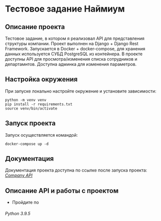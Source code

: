 # Тестовое задание Наймиум


## Описание проекта
Тестовое задание, в котором я реализовал API для представления структуры компании. Проект выполнен на Django + Django Rest
Framework. Запускается в Docker + docker-compose, для хранения данных используется СУБД PostgreSQL из контейнера.
В проекте доступны API для просмотра/изменения списка сотрудников и департамнтов. Доступна админка для изменения параметров.

## Настройка окружения
При запуске локально настройте окружение и установите зависимости:
```shell script
python -m venv venv
pip install -r requirements.txt
source venv/bin/activate
```

## Запуск проекта
Запуск осуществляется командой:
```shell script
docker-compose up -d
```

## Документация
Документация проекта доступна по ссылке после запуска проекта: [*Company API*](http://0.0.0.0:8000/deals/post_deals_csv)

## Описание API и работы с проектом
* Пройдите по
###### _Python 3.9.5_